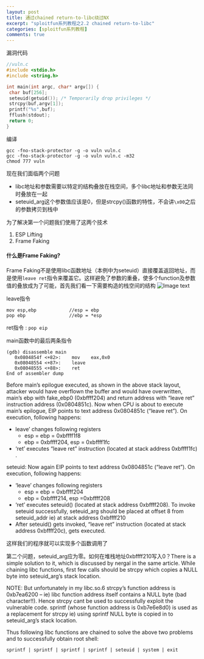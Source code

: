 ```yaml
---
layout: post
title: 通过chained return-to-libc绕过NX
excerpt: "sploitfun系列教程之2.2 chained return-to-libc"
categories: [sploitfun系列教程]
comments: true
---
```


漏洞代码
```c
//vuln.c
#include <stdio.h>
#include <string.h>

int main(int argc, char* argv[]) {
 char buf[256];
 seteuid(getuid()); /* Temporarily drop privileges */
 strcpy(buf,argv[1]);
 printf("%s",buf);
 fflush(stdout);
 return 0;
}
```
编译
```
gcc -fno-stack-protector -g -o vuln vuln.c
gcc -fno-stack-protector -g -o vuln vuln.c -m32
chmod 777 vuln
```
现在我们面临两个问题

- libc地址和参数需要以特定的结构叠放在栈空间，多个libc地址和参数无法同时叠放在一起
- seteuid_arg这个参数值应该是0，但是strcpy()函数的特性，不会讲`\x00`之后的参数拷贝到栈中

为了解决第一个问题我们使用了这两个技术
1. ESP Lifting
2. Frame Faking

#### 什么是Frame Faking?
Frame Faking不是使用libc函数地址（本例中为seteuid）直接覆盖返回地址，而是使用`leave ret`指令来覆盖它。这样避免了参数的重叠，使多个function及参数值的叠放成为了可能，首先我们看一下需要构造的栈空间的结构
![Image text](https://raw.githubusercontent.com/snappyJack/snappyjack.github.io/master/img/chanined-return-to-libc.png)

leave指令
```
mov esp,ebp            //esp = ebp
pop ebp                //ebp = *esp
```
ret指令 :  `pop eip`

main函数中的最后两条指令
```
(gdb) disassemble main
   0x0804854f <+82>:	mov    eax,0x0
   0x08048554 <+87>:	leave  
   0x08048555 <+88>:	ret    
End of assembler dump
```
Before main’s epilogue executed, as shown in the above stack layout, attacker would have overflown the buffer and would have overwritten, main’s ebp with fake_ebp0 (0xbffff204) and return address with “leave ret” instruction address (0x0804851c). Now when CPU is about to execute main’s epilogue,  EIP points to text address 0x0804851c (“leave ret”). On execution, following happens:

- leave’ changes following registers
	- esp = ebp = 0xbffff1f8
	- ebp = 0xbffff204, esp = 0xbffff1fc
- ‘ret’ executes “leave ret” instruction (located at stack address 0xbffff1fc) .

seteuid: Now again EIP points to text address 0x0804851c (“leave ret”). On execution, following happens:

- ‘leave’ changes following registers
	- esp = ebp = 0xbffff204
	- ebp = 0xbffff214, esp =0xbffff208
- ‘ret’ executes seteuid() (located at stack address 0xbffff208). To invoke seteuid successfully, seteuid_arg should be placed at offset 8 from seteuid_addr ie) at stack address 0xbffff210
- After seteuid() gets invoked, “leave ret” instruction (located at stack address 0xbffff20c), gets executed.

这样我们的程序就可以实现多个函数调用了

第二个问题，seteuid_arg应为零。如何在堆栈地址0xbffff210写入0？There is a simple solution to it, which is discussed by nergal in the same article. While chaining libc functions, first few calls should be strcpy which copies a NULL byte into seteuid_arg’s stack location.

NOTE: But unfortunately in my libc.so.6 strcpy’s function address is 0xb7ea6200 – ie) libc function address itself contains a NULL byte (bad character!!). Hence strcpy cant be used to successfully exploit the vulnerable code. sprintf (whose function address is 0xb7e6e8d0) is used as a replacement for strcpy ie) using sprintf NULL byte is copied in to seteuid_arg’s stack location.

Thus following libc functions are chained to solve the above two problems and to successfully obtain root shell:
```
sprintf | sprintf | sprintf | sprintf | seteuid | system | exit
```

